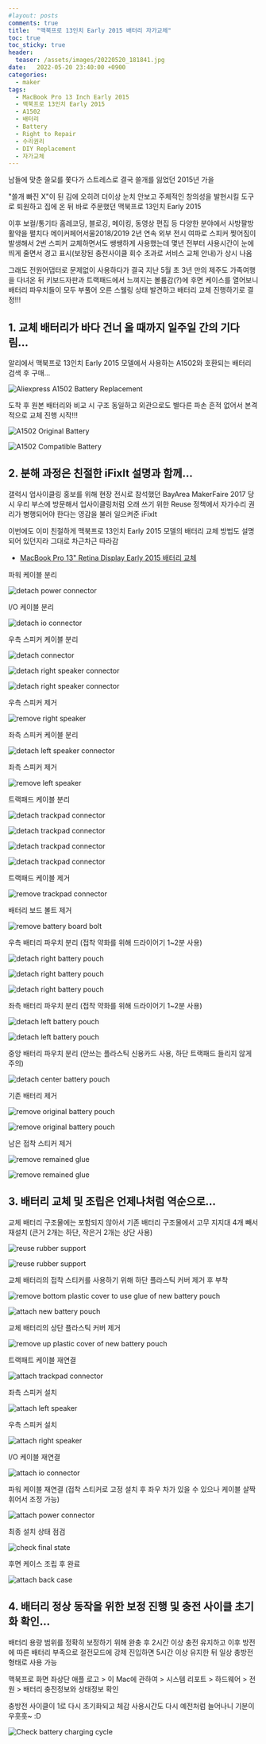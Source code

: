 ```yaml
---
#layout: posts
comments: true
title:  "맥북프로 13인치 Early 2015 배터리 자가교체"
toc: true
toc_sticky: true
header:
  teaser: /assets/images/20220520_181841.jpg
date:   2022-05-20 23:40:00 +0900
categories:
  - maker
tags:
  - MacBook Pro 13 Inch Early 2015
  - 맥북프로 13인치 Early 2015
  - A1502
  - 배터리
  - Battery
  - Right to Repair
  - 수리권리
  - DIY Replacement
  - 자가교체
---
```

남들에 맞춘 쓸모를 쫓다가 스트레스로 결국 쓸개를 잃었던 2015년 가을

"쓸개 빠진 X"이 된 김에 오히려 더이상 눈치 안보고 주체적인 창의성을 발현시킬 도구로 퇴원하고 집에 온 뒤 바로 주문했던 맥북프로 13인치 Early 2015

이후 보컬/통기타 홈레코딩, 블로깅, 메이킹, 동영상 편집 등 다양한 분야에서 사방팔방 활약을 펼치다 메이커페어서울2018/2019 2년 연속 외부 전시 여파로 스피커 찢어짐이 발생해서 2번 스피커 교체하면서도 쌩쌩하게 사용했는데 몇년 전부터 사용시간이 눈에 띄게 줄면서 경고 표시(보장된 충전사이클 회수 초과로 서비스 교체 안내)가 상시 나옴

그래도 전원어댑터로 문제없이 사용하다가 결국 지난 5월 초 3년 만의 제주도 가족여행을 다녀온 뒤 키보드자판과 트랙패드에서 느껴지는 볼륨감(?)에 후면 케이스를 열어보니 배터리 파우치들이 모두 부풀어 오른 스웰링 상태 발견하고 배터리 교체 진행하기로 결정!!!

## 1. 교체 배터리가 바다 건너 올 때까지 일주일 간의 기다림...

알리에서 맥북프로 13인치 Early 2015 모델에서 사용하는 A1502와 호환되는 배터리 검색 후 구매...

![Aliexpress A1502 Battery Replacement](/assets/images/SmartSelect_20220520-233205_AliExpress.jpg)

도착 후 원본 배터리와 비교 시 구조 동일하고 외관으로도 별다른 파손 흔적 없어서 본격적으로 교체 진행 시작!!!

![A1502 Original Battery](/assets/images/20220520_172916.jpg)

![A1502 Compatible Battery](/assets/images/20220520_173522.jpg)

## 2. 분해 과정은 친절한 iFixIt 설명과 함께...

갤럭시 업사이클링 홍보를 위해 현장 전시로 참석했던 BayArea MakerFaire 2017 당시 우리 부스에 방문해서 업사이클링처럼 오래 쓰기 위한 Reuse 정책에서 자가수리 권리가 병행되어야 한다는 영감을 불러 일으켜준 iFixIt

이번에도 이미 친절하게 맥북프로 13인치 Early 2015 모델의 배터리 교체 방법도 설명되어 있던지라 그대로 차근차근 따라감

- [MacBook Pro 13" Retina Display Early 2015 배터리 교체](https://ko.ifixit.com/Guide/MacBook+Pro+13-Inch+Retina+Display+Early+2015+배터리+교체/45137)

파워 케이블 분리

![detach power connector](/assets/images/20220520_173834.jpg)

I/O 케이블 분리

![detach io connector](/assets/images/20220520_174039.jpg)

우측 스피커 케이블 분리

![detach connector](/assets/images/20220520_174249.jpg)

![detach right speaker connector](/assets/images/20220520_174337.jpg)

![detach right speaker connector](/assets/images/20220520_174410.jpg)

우측 스피커 제거

![remove right speaker](/assets/images/20220520_174549.jpg)

좌측 스피커 케이블 분리

![detach left speaker connector](/assets/images/20220520_174630.jpg)

좌측 스피커 제거

![remove left speaker](/assets/images/20220520_174749.jpg)

트랙패드 케이블 분리

![detach trackpad connector](/assets/images/20220520_174820.jpg)

![detach trackpad connector](/assets/images/20220520_174907.jpg)

![detach trackpad connector](/assets/images/20220520_175012.jpg)

![detach trackpad connector](/assets/images/20220520_175105.jpg)

트랙패드 케이블 제거

![remove trackpad connector](/assets/images/20220520_175142.jpg)

배터리 보드 볼트 제거

![remove battery board bolt](/assets/images/20220520_175314.jpg)

우측 배터리 파우치 분리 (접착 약화를 위해 드라이어기 1~2분 사용)

![detach right battery pouch](/assets/images/20220520_180121.jpg)

![detach right battery pouch](/assets/images/20220520_180420.jpg)

![detach right battery pouch](/assets/images/20220520_180927.jpg)

좌측 배터리 파우치 분리 (접착 약화를 위해 드라이어기 1~2분 사용)

![detach left battery pouch](/assets/images/20220520_181103.jpg)

![detach left battery pouch](/assets/images/20220520_181442.jpg)

중앙 배터리 파우치 분리 (안쓰는 플라스틱 신용카드 사용, 하단 트랙패드 들리지 않게 주의)

![detach center battery pouch](/assets/images/20220520_181841.jpg)

기존 배터리 제거

![remove original battery pouch](/assets/images/20220520_182407.jpg)

![remove original battery pouch](/assets/images/20220520_182446.jpg)

남은 접착 스티커 제거

![remove remained glue](/assets/images/20220520_182420.jpg)

![remove remained glue](/assets/images/20220520_182815.jpg)

## 3. 배터리 교체 및 조립은 언제나처럼 역순으로...

교체 배터리 구조물에는 포함되지 않아서 기존 배터리 구조물에서 고무 지지대 4개 빼서 재설치 (큰거 2개는 하단, 작은거 2개는 상단 사용)

![reuse rubber support](/assets/images/20220520_183726.jpg)

![reuse rubber support](/assets/images/20220520_185137.jpg)

교체 배터리의 접착 스티커를 사용하기 위해 하단 플라스틱 커버 제거 후 부착

![remove bottom plastic cover to use glue of new battery pouch](/assets/images/20220520_185356.jpg)

![attach new battery pouch](/assets/images/20220520_185535.jpg)

교체 배터리의 상단 플라스틱 커버 제거

![remove up plastic cover of new battery pouch](/assets/images/20220520_185646.jpg)

트랙패트 케이블 재연결

![attach trackpad connector](/assets/images/20220520_190123.jpg)

좌측 스피커 설치

![attach left speaker](/assets/images/20220520_190339.jpg)

우측 스피커 설치

![attach right speaker](/assets/images/20220520_190545.jpg)

I/O 케이블 재연결

![attach io connector](/assets/images/20220520_190625.jpg)

파워 케이블 재연결 (접착 스티커로 고정 설치 후 좌우 차가 있을 수 있으나 케이블 살짝 휘어서 조정 가능) 

![attach power connector](/assets/images/20220520_191011.jpg)

최종 설치 상태 점검

![check final state](/assets/images/20220520_191147.jpg)

후면 케이스 조립 후 완료

![attach back case](/assets/images/20220520_191310.jpg)

## 4. 배터리 정상 동작을 위한 보정 진행 및 충전 사이클 초기화 확인...

배터리 용량 범위를 정확히 보정하기 위해 완충 후 2시간 이상 충전 유지하고 이후 방전에 따른 배터리 부족으로 절전모드에 강제 진입하면 5시간 이상 유지한 뒤 일상 충방전 형태로 사용 가능

맥북프로 화면 좌상단 애플 로고 > 이 Mac에 관하여 > 시스템 리포트 > 하드웨어 > 전원 > 배터리 충전정보와 상태정보 확인 

충방전 사이클이 1로 다시 초기화되고 체감 사용시간도 다시 예전처럼 늘어나니 기분이 우훗훗~ :D

![Check battery charging cycle](/assets/images/new_battery_charging_cycle_20220520.png)

